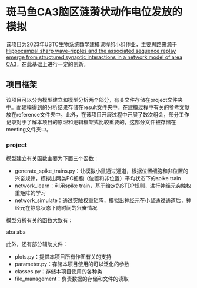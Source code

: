 # 斑马鱼CA3脑区涟漪状动作电位发放的模拟
该项目为2023年USTC生物系统数学建模课程的小组作业，主要思路来源于[Hippocampal sharp wave-ripples and the associated sequence replay emerge from structured synaptic interactions in a network model of area CA3](https://elifesciences.org/articles/71850)，在此基础上进行一定的创新。

## 项目框架
该项目可以分为模型建立和模型分析两个部分，有关文件存储在project文件夹中。而建模得到的分析结果存储在result文件夹中。在建模过程中有关的参考文献放在reference文件夹中。此外，在该项目开展过程中开展了数次组会，部分工作记录对于了解本项目的原理和逻辑框架式比较重要的，这部分文件被存储在meeting文件夹中。

### project
模型建立有关函数主要为下面三个函数：
* generate_spike_trains.py：让模拟小鼠通过通道，根据位置细胞和非位置的兴奋规律，模拟出两类PC细胞（位置和非位置）平均状态下的spike train
* network_learn：利用spike train，基于给定的STDP规则，进行神经元突触权重矩阵的学习
* network_simulate：通过突触权重矩阵，模拟出神经元在小鼠通过通道后，神经元在静息状态下随时间的兴奋情况

模型分析有关的函数大致有：

aba aba

此外，还有部分辅助文件：
* plots.py：提供本项目所有作图有关的支持
* parameter.py：存储本项目使用的可以泛化的参数
* classes.py：存储本项目使用的各种类
* file_management：负责数据的存储和文件的读取
